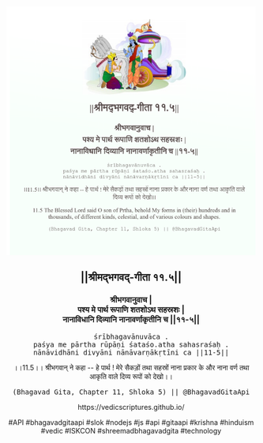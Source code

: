 <img src="../../asset/BG_11_5.png"/>
<center><h2>||श्रीमद्‍भगवद्‍-गीता ११.५||</h2>
<h3>श्रीभगवानुवाच |<br/>पश्य मे पार्थ रूपाणि शतशोऽथ सहस्रशः |<br/>नानाविधानि दिव्यानि नानावर्णाकृतीनि च ||११-५||</h3>
<pre>śrībhagavānuvāca .<br/>paśya me pārtha rūpāṇi śataśo.atha sahasraśaḥ .<br/>nānāvidhāni divyāni nānāvarṇākṛtīni ca ||11-5||</pre>
<p>।।11.5।। श्रीभगवान् ने कहा -- हे पार्थ ! मेरे सैकड़ों तथा सहस्रों नाना प्रकार के और नाना वर्ण तथा आकृति वाले दिव्य रूपों को देखो।।</p>
<pre>(Bhagavad Gita, Chapter 11, Shloka 5) || @BhagavadGitaApi</pre><p>https://vedicscriptures.github.io/</p><p>#API #bhagavadgitaapi #slok #nodejs #js #api #gitaapi #krishna #hinduism #vedic #ISKCON #shreemadbhagavadgita #technology</p></center>